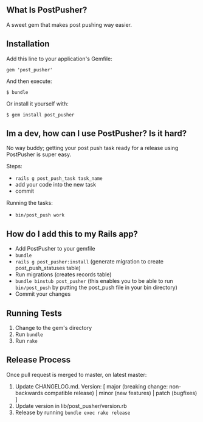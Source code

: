 ## What Is PostPusher?

A sweet gem that makes post pushing way easier.

## Installation

Add this line to your application's Gemfile:

```
gem 'post_pusher'
```

And then execute:

```
$ bundle
```

Or install it yourself with:

```
$ gem install post_pusher
```


## Im a dev, how can I use PostPusher? Is it hard?

No way buddy; getting your post push task ready for a release using PostPusher is super easy.

Steps:

- `rails g post_push_task task_name`
- add your code into the new task
- commit

Running the tasks:

- `bin/post_push work`

## How do I add this to my Rails app?

- Add PostPusher to your gemfile
- `bundle`
- `rails g post_pusher:install` (generate migration to create post_push_statuses table)
- Run migrations (creates records table)
- `bundle binstub post_pusher` (this enables you to be able to run `bin/post_push` by putting the post_push file in your bin directory)
- Commit your changes

## Running Tests

1. Change to the gem's directory
2. Run `bundle`
3. Run `rake`

## Release Process

Once pull request is merged to master, on latest master:

1. Update CHANGELOG.md. Version: [ major (breaking change: non-backwards
   compatible release) | minor (new features) | patch (bugfixes) ]
2. Update version in lib/post\_pusher/version.rb
3. Release by running `bundle exec rake release`

